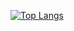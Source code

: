 
[![Top Langs](https://github-readme-stats.vercel.app/api/top-langs/?username=ray-zero2)](https://github.com/anuraghazra/github-readme-stats)
<!--
**ray-zero2/ray-zero2** is a ✨ _special_ ✨ repository because its `README.md` (this file) appears on your GitHub profile.

Here are some ideas to get you started:

- 🔭 I’m currently working on ...
- 🌱 I’m currently learning ...
- 👯 I’m looking to collaborate on ...
- 🤔 I’m looking for help with ...
- 💬 Ask me about ...
- 📫 How to reach me: ...
- 😄 Pronouns: ...
- ⚡ Fun fact: ...
-->

